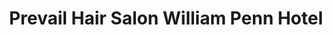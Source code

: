 ---
title: "Prevail Hair Salon William Penn Hotel"
url: /pittsburgh/prevail-hair-salon-william-penn-hotel/
shop: Friseur
---